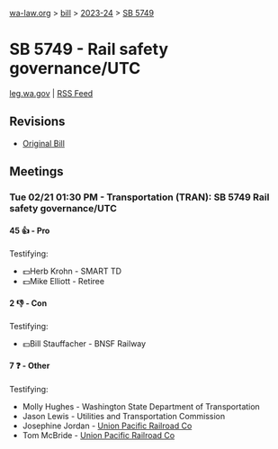 [wa-law.org](/) > [bill](/bill/) > [2023-24](/bill/2023-24/) > [SB 5749](/bill/2023-24/sb/5749/)

# SB 5749 - Rail safety governance/UTC
[leg.wa.gov](https://app.leg.wa.gov/billsummary?BillNumber=5749&Year=2023&Initiative=false) | [RSS Feed](./rss.xml)

## Revisions
* [Original Bill](1/)

## Meetings
### Tue 02/21 01:30 PM - Transportation (TRAN): SB 5749 Rail safety governance/UTC
#### 45 👍 - Pro
Testifying:
* 💵Herb Krohn - SMART TD
* 💵Mike Elliott - Retiree

#### 2 👎 - Con
Testifying:
* 💵Bill Stauffacher - BNSF Railway

#### 7 ❓ - Other
Testifying:
* Molly Hughes - Washington State Department of Transportation
* Jason Lewis - Utilities and Transportation Commission
* Josephine Jordan - [Union Pacific Railroad Co](/org/union_pacific_railroad_co/)
* Tom McBride - [Union Pacific Railroad Co](/org/union_pacific_railroad_co/)
